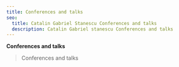 ```yaml
---
title: Conferences and talks
seo:
  title: Catalin Gabriel Stanescu Conferences and talks
  description: Catalin Gabriel stanescu Conferences and talks
---
```


**Conferences and talks**


>Conferences and talks
